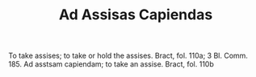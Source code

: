 ---
title: Ad Assisas Capiendas
letter: A
permalink: "/definitions/ad-assisas-capiendas.html"
body: To take assises; to take or hold the assises. Bract, fol. 110a; 3 Bl. Comm.
  185. Ad asstsam capiendam; to take an assise. Bract, fol. 110b
published_at: '2018-07-07'
source: Black's Law Dictionary
layout: post
---